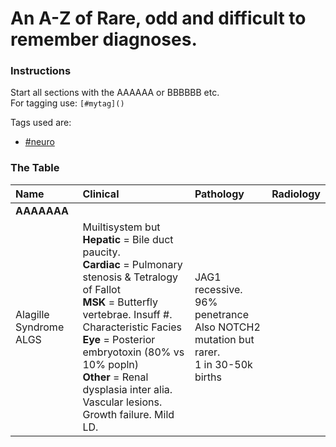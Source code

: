 # An A-Z of Rare, odd and difficult to remember diagnoses.  

### Instructions 

Start all sections with the AAAAAA or BBBBBB etc.  
For tagging use: `[#mytag]()`  

Tags used are: 
 - [#neuro]() 

### The Table
| Name | Clinical | Pathology | Radiology |
|:---|:---|:---|:---|
| **AAAAAAA** |
| Alagille Syndrome<br>ALGS<br> | Muiltisystem but<br>**Hepatic** = Bile duct paucity.<br>**Cardiac** = Pulmonary stenosis & Tetralogy of Fallot<br>**MSK** = Butterfly vertebrae. Insuff #. Characteristic Facies<br>**Eye** = Posterior embryotoxin (80% vs 10% popln)<br>**Other** = Renal dysplasia inter alia. Vascular lesions. Growth failure. Mild LD. | JAG1 recessive. 96% penetrance <br> Also NOTCH2 mutation but rarer.<br> 1 in 30-50k births
